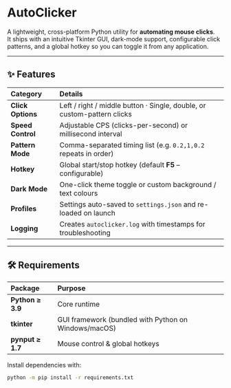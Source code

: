 # AutoClicker

A lightweight, cross-platform Python utility for **automating mouse clicks**.  
It ships with an intuitive Tkinter GUI, dark-mode support, configurable click
patterns, and a global hotkey so you can toggle it from any application.

---

## ✨ Features

| Category | Details |
| :-- | :-- |
| **Click Options** | Left / right / middle button · Single, double, or custom-pattern clicks |
| **Speed Control** | Adjustable CPS (clicks-per-second) or millisecond interval |
| **Pattern Mode** | Comma-separated timing list (e.g. `0.2,1,0.2` repeats in order) |
| **Hotkey** | Global start/stop hotkey (default **F5** – configurable) |
| **Dark Mode** | One-click theme toggle or custom background / text colours |
| **Profiles** | Settings auto-saved to `settings.json` and re-loaded on launch |
| **Logging** | Creates `autoclicker.log` with timestamps for troubleshooting |

---

## 🛠 Requirements

| Package | Purpose |
| :-- | :-- |
| **Python ≥ 3.9** | Core runtime |
| **tkinter** | GUI framework (bundled with Python on Windows/macOS) |
| **pynput ≥ 1.7** | Mouse control & global hotkeys |

Install dependencies with:

```bash
python -m pip install -r requirements.txt